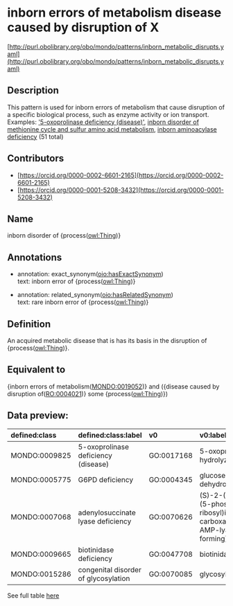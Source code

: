 # inborn errors of metabolism disease caused by disruption of X 

[http://purl.obolibrary.org/obo/mondo/patterns/inborn_metabolic_disrupts.yaml](http://purl.obolibrary.org/obo/mondo/patterns/inborn_metabolic_disrupts.yaml)
## Description 

This pattern is used for inborn errors of metabolism that cause disruption of a specific biological process, such as enzyme activity or ion transport. 
Examples: ['5-oxoprolinase deficiency (disease)'](http://purl.obolibrary.org/obo/MONDO_0009825), [inborn disorder of methionine cycle and sulfur amino acid metabolism](http://purl.obolibrary.org/obo/MONDO_0019222), [inborn aminoacylase deficiency](http://purl.obolibrary.org/obo/MONDO_0017686) (51 total)
## Contributors 
* [https://orcid.org/0000-0002-6601-2165](https://orcid.org/0000-0002-6601-2165) 
* [https://orcid.org/0000-0001-5208-3432](https://orcid.org/0000-0001-5208-3432) 
## Name 

inborn disorder of {process\([owl:Thing](http://www.w3.org/2002/07/owl#Thing)\)}

## Annotations 

* annotation: exact_synonym\([oio:hasExactSynonym](http://purl.obolibrary.org/obo/oio_hasExactSynonym)\)  
text: inborn error of {process\([owl:Thing](http://www.w3.org/2002/07/owl#Thing)\)}

* annotation: related_synonym\([oio:hasRelatedSynonym](http://purl.obolibrary.org/obo/oio_hasRelatedSynonym)\)  
text: rare inborn error of {process\([owl:Thing](http://www.w3.org/2002/07/owl#Thing)\)}

## Definition 

An acquired metabolic disease that is has its basis in the disruption of {process\([owl:Thing](http://www.w3.org/2002/07/owl#Thing)\)}.

## Equivalent to 

{inborn errors of metabolism\([MONDO:0019052](http://purl.obolibrary.org/obo/MONDO_0019052)\)} and ({disease caused by disruption of\([RO:0004021](http://purl.obolibrary.org/obo/RO_0004021)\)} some {process\([owl:Thing](http://www.w3.org/2002/07/owl#Thing)\)})

## Data preview: 
| defined:class                                | defined:class:label                  | v0                                        | v0:label                                                                                                      |
|:---------------------------------------------|:-------------------------------------|:------------------------------------------|:--------------------------------------------------------------------------------------------------------------|
| MONDO:0009825 | 5-oxoprolinase deficiency (disease)  | GO:0017168 | 5-oxoprolinase (ATP-hydrolyzing) activity                                                                     |
| MONDO:0005775 | G6PD deficiency                      | GO:0004345 | glucose-6-phosphate dehydrogenase activity                                                                    |
| MONDO:0007068 | adenylosuccinate lyase deficiency    | GO:0070626 | (S)-2-(5-amino-1-(5-phospho-D-ribosyl)imidazole-4-carboxamido)succinate AMP-lyase (fumarate-forming) activity |
| MONDO:0009665 | biotinidase deficiency               | GO:0047708 | biotinidase activity                                                                                          |
| MONDO:0015286 | congenital disorder of glycosylation | GO:0070085 | glycosylation                                                                                                 |

See full table [here](https://github.com/monarch-initiative/mondo/blob/master/src/patterns/data/matches/inborn_metabolic_disrupts.tsv) 
